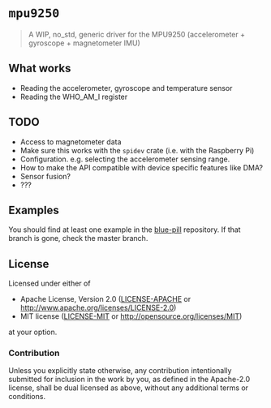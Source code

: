 # `mpu9250`

> A WIP, no_std, generic driver for the MPU9250 (accelerometer + gyroscope + magnetometer IMU)

## What works

- Reading the accelerometer, gyroscope and temperature sensor
- Reading the WHO_AM_I register

## TODO

- Access to magnetometer data
- Make sure this works with the `spidev` crate (i.e. with the Raspberry Pi)
- Configuration. e.g. selecting the accelerometer sensing range.
- How to make the API compatible with device specific features like DMA?
- Sensor fusion?
- ???

## Examples

You should find at least one example in the [blue-pill] repository. If that branch is gone, check
the master branch.

[blue-pill]: https://github.com/japaric/blue-pill/tree/singletons/examples

## License

Licensed under either of

- Apache License, Version 2.0 ([LICENSE-APACHE](LICENSE-APACHE) or
  http://www.apache.org/licenses/LICENSE-2.0)
- MIT license ([LICENSE-MIT](LICENSE-MIT) or http://opensource.org/licenses/MIT)

at your option.

### Contribution

Unless you explicitly state otherwise, any contribution intentionally submitted for inclusion in the
work by you, as defined in the Apache-2.0 license, shall be dual licensed as above, without any
additional terms or conditions.
